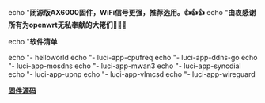 echo "**闭源版AX6000固件，WiFi信号更强，推荐选用。👍👍👍**
echo "**由衷感谢所有为openwrt无私奉献的大佬们🙏🙏🙏**

echo "**软件清单**

echo "- helloworld
echo "- luci-app-cpufreq
echo "- luci-app-ddns-go
echo "- luci-app-mosdns
echo "- luci-app-mwan3
echo "- luci-app-syncdial
echo "- luci-app-upnp
echo "- luci-app-vlmcsd
echo "- luci-app-wireguard

**[固件源码](https://github.com/padavanonly/immortalwrtARM)**